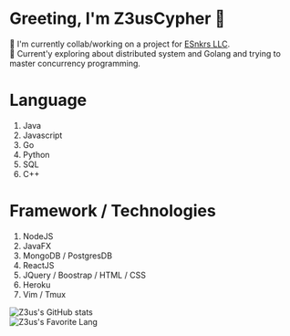 # Greeting, I'm Z3usCypher 👋

🔭 I'm currently collab/working on a project for [ESnkrs LLC](https://esnkrs.com/).<br />
🌱 Current'y exploring about distributed system and Golang and trying to master concurrency programming.<br />

# Language

1. Java
2. Javascript
3. Go
4. Python
5. SQL
6. C++

# Framework / Technologies

1. NodeJS
2. JavaFX
3. MongoDB / PostgresDB
4. ReactJS
5. JQuery / Boostrap / HTML / CSS
6. Heroku
7. Vim / Tmux

![Z3us's GitHub stats](https://github-readme-stats.vercel.app/api?username=TruCypher&show_icons=true&hide_border=true&&count_private=true&include_all_commits=true&theme=dark)<br />
![Z3us's Favorite Lang](https://github-readme-stats.vercel.app/api/top-langs/?username=TruCypher&exclude_repo=AsmDecoding&layout=compact&theme=dark)
